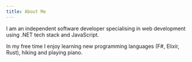 ```yaml
---
title: About Me
---
```


I am an independent software developer specialising in web development using .NET tech stack and JavaScript.

In my free time I enjoy learning new programming languages (F#, Elixir, Rust), hiking and playing piano.




